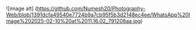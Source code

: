 ![image alt] (https://github.com/Numesh20/Photography-Web/blob/1391dcfa49540e7724b9a7cb95f5b3d2148ec4ee/WhatsApp%20Image%202025-02-10%20at%2011.16.02_791208aa.jpg)
